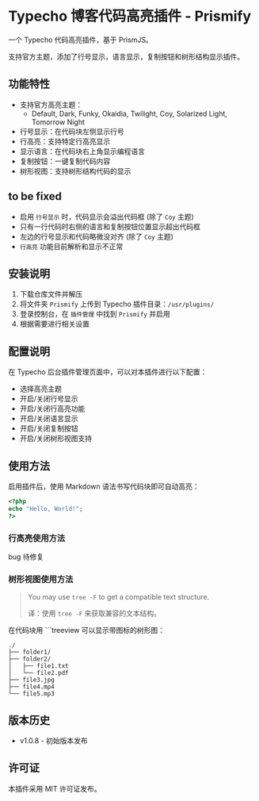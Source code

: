 # Typecho 博客代码高亮插件 - Prismify

一个 Typecho 代码高亮插件，基于 PrismJS。

支持官方主题，添加了行号显示，语言显示，复制按钮和树形结构显示插件。

## 功能特性

- 支持官方高亮主题：
    - Default, Dark, Funky, Okaidia, Twilight, Coy, Solarized Light, Tomorrow Night
- 行号显示：在代码块左侧显示行号
- 行高亮：支持特定行高亮显示
- 显示语言：在代码块右上角显示编程语言
- 复制按钮：一键复制代码内容
- 树形视图：支持树形结构代码的显示

## to be fixed

- 启用 `行号显示` 时，代码显示会溢出代码框 (除了 `Coy` 主题)
- 只有一行代码时右侧的语言和复制按钮位置显示超出代码框
- 左边的行号显示和代码略微没对齐 (除了 `Coy` 主题)
- `行高亮` 功能目前解析和显示不正常

## 安装说明

1. 下载仓库文件并解压
2. 将文件夹 `Prismify` 上传到 Typecho 插件目录：`/usr/plugins/`
3. 登录控制台，在 `插件管理` 中找到 `Prismify` 并启用
4. 根据需要进行相关设置

## 配置说明

在 Typecho 后台插件管理页面中，可以对本插件进行以下配置：

- 选择高亮主题
- 开启/关闭行号显示
- 开启/关闭行高亮功能
- 开启/关闭语言显示
- 开启/关闭复制按钮
- 开启/关闭树形视图支持

## 使用方法

启用插件后，使用 Markdown 语法书写代码块即可自动高亮：

```php
<?php
echo "Hello, World!";
?>
```

### 行高亮使用方法

bug 待修复

### 树形视图使用方法

> You may use `tree -F` to get a compatible text structure.
> 
> 译：使用 `tree -F` 来获取兼容的文本结构。

在代码块用 \```treeview 可以显示带图标的树形图：

```treeview
./
├── folder1/
├── folder2/
│   ├── file1.txt
│   └── file2.pdf
├── file3.jpg
├── file4.mp4
└── file5.mp3
```

## 版本历史

- v1.0.8 - 初始版本发布

## 许可证

本插件采用 MIT 许可证发布。
